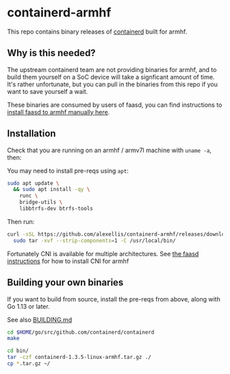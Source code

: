 # containerd-armhf

This repo contains binary releases of [containerd](https://github.com/containerd/containerd) built for armhf.

## Why is this needed?

The upstream containerd team are not providing binaries for armhf, and to build them yourself on a SoC device will take a signficant amount of time. It's rather unfortunate, but you can pull in the binaries from this repo if you want to save yourself a wait.

These binaries are consumed by users of faasd, you can find instructions to [install faasd to armhf manually here](https://github.com/openfaas/faasd/blob/master/docs/DEV.md).

## Installation

Check that you are running on an armhf / armv7l machine with `uname -a`, then:

You may need to install pre-reqs using `apt`:

```bash
sudo apt update \
  && sudo apt install -qy \
    runc \
    bridge-utils \
    libbtrfs-dev btrfs-tools
```

Then run:

```bash
curl -sSL https://github.com/alexellis/containerd-armhf/releases/download/v1.3.5/containerd-1.3.5-linux-armhf.tar.gz | \
  sudo tar -xvf --strip-components=1 -C /usr/local/bin/
```

Fortunately CNI is available for multiple architectures. See [the faasd instructions](https://github.com/openfaas/faasd/blob/master/docs/DEV.md) for how to install CNI for armhf

## Building your own binaries

If you want to build from source, install the pre-reqs from above, along with Go 1.13 or later.

See also [BUILDING.md](https://github.com/containerd/containerd/blob/master/BUILDING.md#build-containerd)

```bash
cd $HOME/go/src/github.com/containerd/containerd
make

cd bin/
tar -czf containerd-1.3.5-linux-armhf.tar.gz ./
cp *.tar.gz ~/
```

